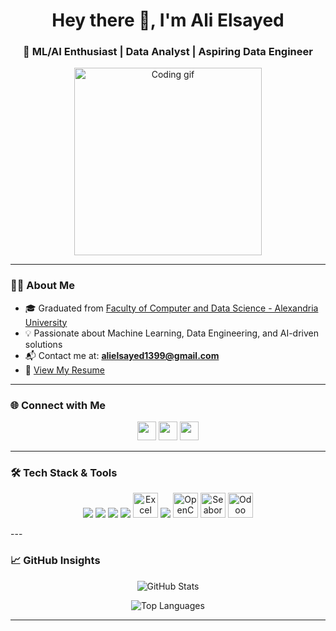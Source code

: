 <h1 align="center">Hey there 👋, I'm Ali Elsayed</h1>
<h3 align="center">🚀 ML/AI Enthusiast | Data Analyst | Aspiring Data Engineer</h3>

<p align="center">
  <img src="https://media.giphy.com/media/qgQUggAC3Pfv687qPC/giphy.gif" width="300" alt="Coding gif"/>
</p>

---

### 🧑‍💻 About Me

- 🎓 Graduated from [Faculty of Computer and Data Science - Alexandria University](https://www.facebook.com/FCDS.AlexU/)
- 💡 Passionate about Machine Learning, Data Engineering, and AI-driven solutions
- 📬 Contact me at: **alielsayed1399@gmail.com**
- 📄 [View My Resume](https://drive.google.com/file/d/1aimJHJvlxHBpqp_c-Uo5_x5OYmi49pi_/view?usp=sharing)

---

### 🌐 Connect with Me

<p align="center">
  <a href="https://www.linkedin.com/in/ali-moh-sayed/" target="_blank"><img src="https://skillicons.dev/icons?i=linkedin" height="30" /></a>
  <a href="https://www.facebook.com/AliMohamedElsayed11" target="_blank"><img src="https://skillicons.dev/icons?i=facebook" height="30" /></a>
  <a href="https://www.instagram.com/alimohamedelsayed11/" target="_blank"><img src="https://skillicons.dev/icons?i=instagram" height="30" /></a>
</p>

---

### 🛠 Tech Stack & Tools

<p align="center">
  <img src="https://skillicons.dev/icons?i=python,java,js,php,r" />
  <img src="https://skillicons.dev/icons?i=mysql,mongodb,sqlite,firebase" />
  <img src="https://skillicons.dev/icons?i=tensorflow,scikit-learn,pandas,jupyter" />
  <img src="https://skillicons.dev/icons?i=powerbi,tableau" />
  <img src="https://cdn3.iconfinder.com/data/icons/logos-brands-3/24/logo_brand_brands_logos_excel-512.png" alt="Excel" width="40" height="40"/>
  <img src="https://skillicons.dev/icons?i=git,github,linux,vscode" />
  <img src="https://www.vectorlogo.zone/logos/opencv/opencv-icon.svg" alt="OpenCV" width="40" height="40"/>
  <img src="https://seaborn.pydata.org/_images/logo-mark-lightbg.svg" alt="Seaborn" width="40" height="40"/>
  <img src="https://odoocdn.com/openerp_website/static/src/img/assets/png/odoo_logo.png" alt="Odoo" width="40" height="40"/>
</p>
---

### 📈 GitHub Insights

<p align="center">
  <img src="https://github-readme-stats.vercel.app/api?username=AliMohElsayed&show_icons=true&theme=radical" alt="GitHub Stats" />
</p>

<p align="center">
  <img src="https://github-readme-stats.vercel.app/api/top-langs/?username=AliMohElsayed&layout=compact&theme=radical" alt="Top Languages" />
</p>

---

